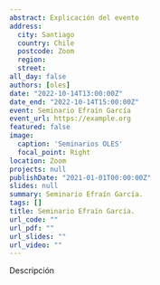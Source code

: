 ```yaml
---
abstract: Explicación del evento
address:
  city: Santiago
  country: Chile
  postcode: Zoom
  region: 
  street: 
all_day: false
authors: [oles]
date: "2022-10-14T13:00:00Z"
date_end: "2022-10-14T15:00:00Z"
event: Seminario Efraín García
event_url: https://example.org
featured: false
image:
  caption: 'Seminarios OLES'
  focal_point: Right
location: Zoom
projects: null
publishDate: "2021-01-01T00:00:00Z"
slides: null
summary: Seminario Efraín García.
tags: []
title: Seminario Efraín García. 
url_code: ""
url_pdf: ""
url_slides: ""
url_video: ""
---
```


Descripción

